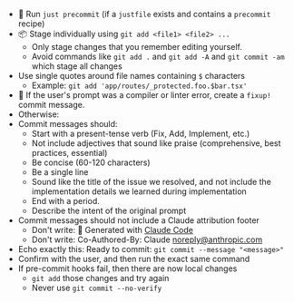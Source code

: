 - 🔧 Run `just precommit` (if a `justfile` exists and contains a `precommit` recipe)
- 📦 Stage individually using `git add <file1> <file2> ...`
  - Only stage changes that you remember editing yourself.
  - Avoid commands like `git add .` and `git add -A` and `git commit -am` which stage all changes
- Use single quotes around file names containing `$` characters
  - Example: `git add 'app/routes/_protected.foo.$bar.tsx'`
- 🐛 If the user's prompt was a compiler or linter error, create a `fixup!` commit message.
- Otherwise:
- Commit messages should:
  - Start with a present-tense verb (Fix, Add, Implement, etc.)
  - Not include adjectives that sound like praise (comprehensive, best practices, essential)
  - Be concise (60-120 characters)
  - Be a single line
  - Sound like the title of the issue we resolved, and not include the implementation details we learned during implementation
  - End with a period.
  - Describe the intent of the original prompt
- Commit messages should not include a Claude attribution footer
  - Don't write: 🤖 Generated with [Claude Code](https://claude.ai/code)
  - Don't write: Co-Authored-By: Claude <noreply@anthropic.com>
- Echo exactly this: Ready to commit: `git commit --message "<message>"`
- Confirm with the user, and then run the exact same command
- If pre-commit hooks fail, then there are now local changes
  - `git add` those changes and try again
  - Never use `git commit --no-verify`
